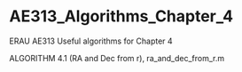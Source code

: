 # AE313_Algorithms_Chapter_4

ERAU AE313
Useful algorithms for Chapter 4

ALGORITHM 4.1 (RA and Dec from r), ra_and_dec_from_r.m 
